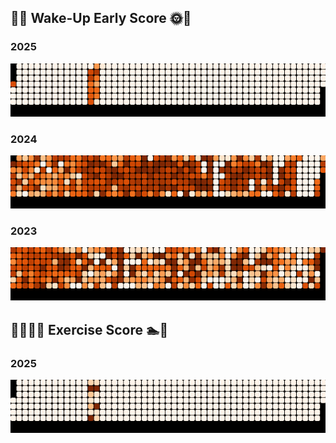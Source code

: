## 🌛🌞 Wake-Up Early Score 🌞🌛

### 2025

![sleep-2025](./scripts/fitbit/img/sleep-2025.png)

### 2024

![sleep-2024](./scripts/fitbit/img/sleep-2024.png)

### 2023

![sleep-2023](./scripts/fitbit/img/sleep-2023.png)

## 🏃‍♀️🏊‍♀️ Exercise Score 🏊🏃

### 2025

![activity-2025](./scripts/fitbit/img/activity-2025.png)
